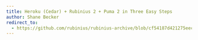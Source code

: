 ```yaml
---
title: Heroku (Cedar) + Rubinius 2 + Puma 2 in Three Easy Steps
author: Shane Becker
redirect_to:
  - https://github.com/rubinius/rubinius-archive/blob/cf54187d421275eec7d2db0abd5d4c059755b577/_posts/2013-02-26-heroku-cedar-rubinius-2-puma-2-in-three-easy-steps.markdown
---
```

